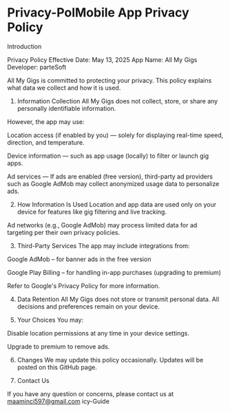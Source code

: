# Privacy-PolMobile App Privacy Policy

Introduction

Privacy Policy
Effective Date: May 13, 2025
App Name: All My Gigs
Developer: parteSoft

All My Gigs is committed to protecting your privacy. This policy explains what data we collect and how it is used.

1. Information Collection
All My Gigs does not collect, store, or share any personally identifiable information.

However, the app may use:

Location access (if enabled by you) — solely for displaying real-time speed, direction, and temperature.

Device information — such as app usage (locally) to filter or launch gig apps.

Ad services — If ads are enabled (free version), third-party ad providers such as Google AdMob may collect anonymized usage data to personalize ads.

2. How Information Is Used
Location and app data are used only on your device for features like gig filtering and live tracking.

Ad networks (e.g., Google AdMob) may process limited data for ad targeting per their own privacy policies.

3. Third-Party Services
The app may include integrations from:

Google AdMob – for banner ads in the free version

Google Play Billing – for handling in-app purchases (upgrading to premium)

Refer to Google's Privacy Policy for more information.

4. Data Retention
All My Gigs does not store or transmit personal data. All decisions and preferences remain on your device.

5. Your Choices
You may:

Disable location permissions at any time in your device settings.

Upgrade to premium to remove ads.

6. Changes
We may update this policy occasionally. Updates will be posted on this GitHub page.

7. Contact Us

If you have any question or concerns, please contact us at
maaminci597@gmail.com
icy-Guide
